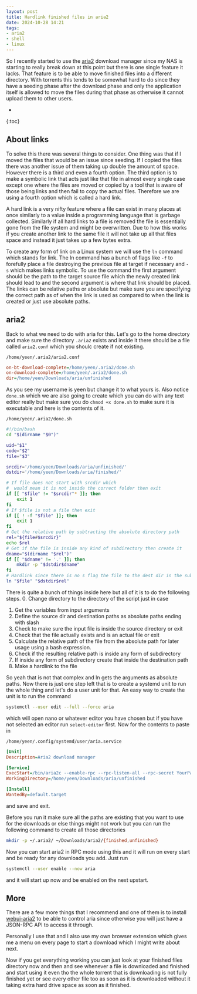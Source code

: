 ```yaml
---
layout: post
title: Hardlink finished files in aria2
date: 2024-10-28 14:21
tags:
- aria2
- shell
- linux
---
```

So I recently started to use the [aria2](https://aria2.github.io/) download manager since my NAS is starting to really break down at this point but there is one single feature it lacks. That feature is to be able to move finished files into a different directory. With torrents this tends to be somewhat hard to do since they have a seeding phase after the download phase and only the application itself is allowed to move the files during that phase as otherwise it cannot upload them to other users.

* 
{:toc}

## About links

To solve this there was several things to consider. One thing was that if I moved the files that would be an issue since seeding. If I copied the files there was another issue of them taking up double the amount of space. However there is a third and even a fourth option. The third option is to make a symbolic link that acts just like that file in almost every single case except one where the files are moved or copied by a tool that is aware of those being links and then fail to copy the actual files. Therefore we are using a fourth option which is called a hard link.

A hard link is a very nifty feature where a file can exist in many places at once similarly to a value inside a programming language that is garbage collected. Similarly if all hard links to a file is removed the file is essentially gone from the file system and might be overwritten. Due to how this works if you create another link to the same file it will not take up all that files space and instead it just takes up a few bytes extra.

To create any form of link on a Linux system we will use the `ln` command which stands for link. The ln command has a bunch of flags like `-f` to forefully place a file destroying the previous file at target if necessary and `-s` which makes links symbolic. To use the command the first argument should be the path to the target source file which the newly created link should lead to and the second argument is where that link should be placed. The links can be relative paths or absolute but make sure you are specifying the correct path as of when the link is used as compared to when the link is created or just use absolute paths.

## aria2

Back to what we need to do with aria for this. Let's go to the home directory and make sure the directory `.aria2` exists and inside it there should be a file called `aria2.conf` which you shoulc create if not existing.

`/home/yeen/.aria2/aria2.conf`
```ini
on-bt-download-complete=/home/yeen/.aria2/done.sh
on-download-complete=/home/yeen/.aria2/done.sh
dir=/home/yeen/Downloads/aria/unfinished
```
As you see my username is yeen but change it to what yours is. Also notice `done.sh` which we are also going to create which you can do with any text editor really but make sure you do `chmod +x done.sh` to make sure it is executable and here is the contents of it.

`/home/yeen/.aria2/done.sh`
```bash
#!/bin/bash
cd "$(dirname "$0")"

uid="$1"
code="$2"
file="$3"

srcdir='/home/yeen/Downloads/aria/unfinished/'
dstdir='/home/yeen/Downloads/aria/finished/'

# If file does not start with srcdir which
#  would mean it is not inside the correct folder then exit
if [[ "$file" != "$srcdir"* ]]; then
    exit 1
fi
# If $file is not a file then exit
if [[ ! -f "$file" ]]; then
    exit 1
fi
# Get the relative path by subtracting the absolute directory path
rel="${file#$srcdir}"
echo $rel
# Get if the file is inside any kind of subdirectory then create it
dname="$(dirname "$rel")"
if [[ "$dname" != '.' ]]; then
    mkdir -p "$dstdir$dname"
fi
# Hardlink since there is no s flag the file to the dest dir in the subdir if there
ln "$file" "$dstdir$rel"
```

There is quite a bunch of things inside here but all of it is to do the following steps.
0. Change directory to the directory of the script just in case
1. Get the variables from input arguments
2. Define the source dir and destination paths as absolute paths ending with slash
3. Check to make sure the input file is inside the source directory or exit
4. Check that the file actually exists and is an actual file or exit
5. Calculate the relative path of the file from the absolute path for later usage using a bash expression.
6. Check if the resulting relative path is inside any form of subdirectory
7. If inside any form of subdirectory create that inside the destination path
8. Make a hardlink to the file

So yeah that is not that complex and ln gets the arguments as absolute paths. Now there is just one step left that is to create a systemd unit to run the whole thing and let's do a user unit for that. An easy way to create the unit is to run the command
```bash
systemctl --user edit --full --force aria
```
which will open nano or whatever editor you have chosen but if you have not selected an editor run `select-editor` first. Now for the contents to paste in

`/home/yeen/.config/systemd/user/aria.service`
```ini
[Unit]
Description=Aria2 download manager

[Service]
ExecStart=/bin/aria2c --enable-rpc --rpc-listen-all --rpc-secret YourPasswordHerePleaseChange
WorkingDirectory=/home/yeen/Downloads/aria/unfinished

[Install]
WantedBy=default.target
```
and save and exit.

Before you run it make sure all the paths are existing that you want to use for the downloads or else things might not work but you can run the following command to create all those directories
```bash
mkdir -p ~/.aria2/ ~/Downloads/aria2/{finished,unfinished}
```

Now you can start aria2 in RPC mode using this and it will run on every start and be ready for any downloads you add. Just run
```bash
systemctl --user enable --now aria
```
and it will start up now and be enabled on the next upstart.

## More
There are a few more things that I recommend and one of them is to install [webui-aria2](https://github.com/ziahamza/webui-aria2) to be able to control aria since otherwise you will just have a JSON-RPC API to access it through.

Personally I use that and I also use my own browser extension which gives me a menu on every page to start a download which I might write about next.

Now if you get everything working you can just look at your finished files directory now and then and see whenever a file is downloaded and finished and start using it even tho the whole torrent that is downloading is not fully finished yet or see every other file too as soon as it is downloaded without it taking extra hard drive space as soon as it finished.
